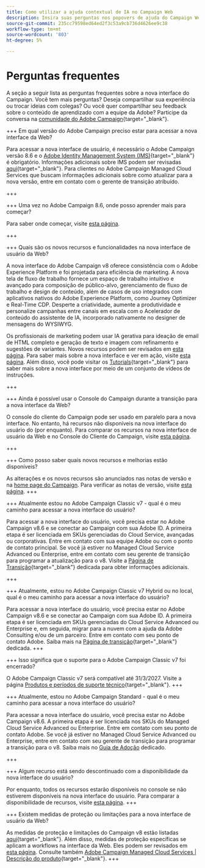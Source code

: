 ```yaml
---
title: Como utilizar a ajuda contextual de IA no Campaign Web
description: Insira suas perguntas nos popovers de ajuda do Campaign Web
source-git-commit: 235cc79598ed64ed2f3c53a9cb736d4626ee9c38
workflow-type: tm+mt
source-wordcount: '803'
ht-degree: 5%

---
```



# Perguntas frequentes

A seção a seguir lista as perguntas frequentes sobre a nova interface do Campaign. Você tem mais perguntas? Deseja compartilhar sua experiência ou trocar ideias com colegas? Ou você quer compartilhar seu feedback sobre o conteúdo de aprendizado com a equipe da Adobe? Participe da conversa na [comunidade do Adobe Campaign](https://experienceleaguecommunities.adobe.com/t5/adobe-campaign-classic-v7/ct-p/adobe-campaign-classic-community){target="_blank"}.


+++ Em qual versão do Adobe Campaign preciso estar para acessar a nova interface da Web?

Para acessar a nova interface de usuário, é necessário o Adobe Campaign versão 8.6 e o [Adobe Identity Management System (IMS)](https://helpx.adobe.com/br/enterprise/using/identity.html){target="_blank"} é obrigatório. Informações adicionais sobre IMS podem ser revisadas [aqui](https://experienceleague.adobe.com/en/docs/campaign/technotes-ac/tn-new/migrate-users-to-ims){target="_blank"}. Para clientes no Adobe Campaign Managed Cloud Services que buscam informações adicionais sobre como atualizar para a nova versão, entre em contato com o gerente de transição atribuído.

+++

+++ Uma vez no Adobe Campaign 8.6, onde posso aprender mais para começar?

Para saber onde começar, visite [esta página](../get-started/get-started.md).

+++

+++ Quais são os novos recursos e funcionalidades na nova interface de usuário da Web?

A nova interface do Adobe Campaign v8 oferece consistência com o Adobe Experience Platform e foi projetada para eficiência de marketing. A nova tela de fluxo de trabalho fornece um espaço de trabalho intuitivo e avançado para composição de público-alvo, gerenciamento de fluxo de trabalho e design de conteúdo, além de casos de uso integrados com aplicativos nativos do Adobe Experience Platform, como Journey Optimizer e Real-Time CDP.  Desperte a criatividade, aumente a produtividade e personalize campanhas entre canais em escala com o Acelerador de conteúdo do assistente de IA, incorporado nativamente no designer de mensagens do WYSIWYG.

Os profissionais de marketing podem usar IA gerativa para ideação de email de HTML completo e geração de texto e imagem com refinamento e sugestões de variantes. Novos recursos podem ser revisados em [esta página](../rn/whats-new.md). Para saber mais sobre a nova interface e ver em ação, visite [esta página](../get-started/user-interface.md). Além disso, você pode visitar os [Tutorials](https://experienceleague.adobe.com/en/docs/campaign-web-learn/tutorials/overview){target="_blank"} para saber mais sobre a nova interface por meio de um conjunto de vídeos de instruções.

+++

+++  Ainda é possível usar o Console do Campaign durante a transição para a nova interface da Web?

O console do cliente do Campaign pode ser usado em paralelo para a nova interface. No entanto, há recursos não disponíveis na nova interface do usuário do (por enquanto). Para comparar os recursos na nova interface de usuário da Web e no Console do Cliente do Campaign, visite [esta página](../get-started/capability-matrix.md).

+++

+++ Como posso saber quais novos recursos e melhorias estão disponíveis?

As alterações e os novos recursos são anunciados nas notas de versão e na [home page do Campaign](../get-started/user-interface.md#user-interface-home). Para verificar as notas de versão, visite [esta página](../rn/release-notes.md).
+++


+++  Atualmente estou no Adobe Campaign Classic v7 - qual é o meu caminho para acessar a nova interface do usuário?

Para acessar a nova interface do usuário, você precisa estar no Adobe Campaign v8.6 e se conectar ao Campaign com sua Adobe ID. A primeira etapa é ser licenciada em SKUs gerenciadas do Cloud Service, avançadas ou corporativas. Entre em contato com sua equipe Adobe ou com o ponto de contato principal. Se você já estiver no Managed Cloud Service Advanced ou Enterprise, entre em contato com seu gerente de transição para programar a atualização para o v8. Visite a [Página de Transição](https://experienceleague.adobe.com/en/docs/campaign/campaign-v8/new/v7-to-v8){target="_blank"} dedicada para obter informações adicionais.

+++

+++  Atualmente, estou no Adobe Campaign Classic v7 Hybrid ou no local, qual é o meu caminho para acessar a nova interface do usuário?

Para acessar a nova interface do usuário, você precisa estar no Adobe Campaign v8.6 e se conectar ao Campaign com sua Adobe ID. A primeira etapa é ser licenciada em SKUs gerenciadas do Cloud Service Advanced ou Enterprise e, em seguida, migrar para a nuvem com a ajuda da Adobe Consulting e/ou de um parceiro. Entre em contato com seu ponto de contato Adobe. Saiba mais na [Página de transição](https://experienceleague.adobe.com/en/docs/campaign/campaign-v8/new/v7-to-v8){target="_blank"} dedicada.
+++

+++ Isso significa que o suporte para o Adobe Campaign Classic v7 foi encerrado?

O Adobe Campaign Classic v7 será compatível até 31/3/2027. Visite a página [Produtos e períodos de suporte técnico](https://helpx.adobe.com/support/programs/eol-matrix.html){target="_blank"}.
+++

+++ Atualmente, estou no Adobe Campaign Standard - qual é o meu caminho para acessar a nova interface do usuário?

Para acessar a nova interface do usuário, você precisa estar no Adobe Campaign v8.6. A primeira etapa é ser licenciada nos SKUs do Managed Cloud Service Advanced ou Enterprise. Entre em contato com seu ponto de contato Adobe. Se você já estiver no Managed Cloud Service Advanced ou Enterprise, entre em contato com seu gerente de transição para programar a transição para o v8. Saiba mais no [Guia de Adoção](../../adoption/home.md) dedicado.

+++


+++ Algum recurso está sendo descontinuado com a disponibilidade da nova interface do usuário?

Por enquanto, todos os recursos estarão disponíveis no console se não estiverem disponíveis na nova interface do usuário. Para comparar a disponibilidade de recursos, visite [esta página](../get-started/capability-matrix.md).
+++


+++ Existem medidas de proteção ou limitações para a nova interface de usuário da Web?

As medidas de proteção e limitações do Campaign v8 estão listadas [aqui](https://experienceleague.adobe.com/en/docs/campaign/campaign-v8/releases/ac-guardrails){target="_blank"}. Além disso, medidas de proteção específicas se aplicam a workflows na interface da Web. Eles podem ser revisados em [esta página](../get-started/guardrails.md). Consulte também [Adobe Campaign Managed Cloud Services | Descrição do produto](https://helpx.adobe.com/br/legal/product-descriptions/adobe-campaign-managed-cloud-services.html){target="_blank"}.
+++
